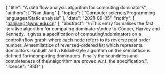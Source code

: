 {
    "title": "A data flow analysis algorithm for computing dominators",
    "authors": [
        "Nan Jiang"
    ],
    "topics": [
        "Computer science/Programming languages/Static analysis"
    ],
    "date": "2021-09-05",
    "notify": [
        "nanjiang@whu.edu.cn"
    ],
    "abstract": "\nThis entry formalises the fast iterative algorithm for computing dominators\ndue to Cooper, Harvey and Kennedy. It gives a specification of computing\ndominators on a control\nflow graph where each node refers to its reverse post order number. A\nsemilattice of reversed-ordered list which represents dominators is\nbuilt and a Kildall-style algorithm on the semilattice is defined for\ncomputing dominators. Finally the soundness and completeness of the\nalgorithm are proved w.r.t. the specification.",
    "licence": "BSD"
}
